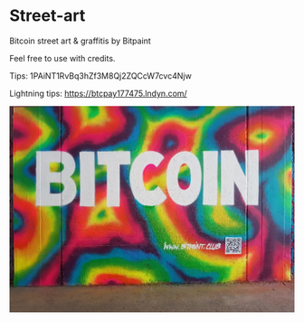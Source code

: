 # Street-art
Bitcoin street art &amp; graffitis by Bitpaint

Feel free to use with credits.

Tips: 1PAiNT1RvBq3hZf3M8Qj2ZQCcW7cvc4Njw

Lightning tips: https://btcpay177475.lndyn.com/



![Test Image 3](/Bitcoin.jpg)
